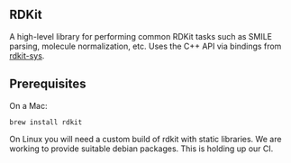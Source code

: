 RDKit
---

A high-level library for performing common RDKit tasks such as SMILE parsing, molecule normalization, etc. Uses
the C++ API via bindings from [rdkit-sys](https://crates.io/crate/rdkit-sys).

Prerequisites
---

On a Mac:

    brew install rdkit

On Linux you will need a custom build of rdkit with static libraries. We are working to provide suitable debian packages.
This is holding up our CI.